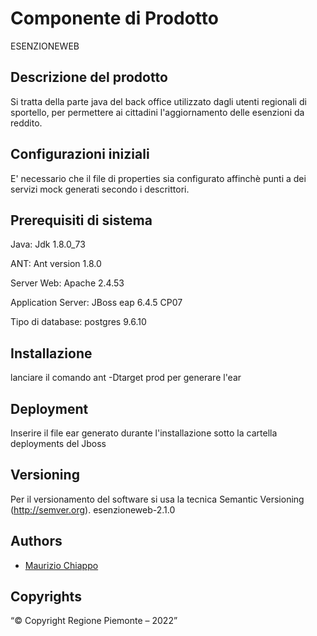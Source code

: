 # Componente di Prodotto

ESENZIONEWEB

## Descrizione del prodotto

Si tratta della parte java del back office utilizzato dagli utenti regionali di sportello, per permettere ai cittadini l'aggiornamento delle esenzioni da reddito.

## Configurazioni iniziali

E' necessario che il file di properties sia configurato affinchè punti a dei servizi mock generati secondo i descrittori.

## Prerequisiti di sistema

Java: Jdk 1.8.0_73

ANT: Ant version 1.8.0

Server Web: Apache 2.4.53

Application Server: JBoss eap 6.4.5 CP07

Tipo di database: postgres 9.6.10 

## Installazione

lanciare il comando ant -Dtarget prod per generare l'ear

## Deployment

Inserire il file ear generato durante l'installazione sotto la cartella deployments del Jboss

## Versioning

Per il versionamento del software si usa la tecnica Semantic Versioning (http://semver.org).
esenzioneweb-2.1.0

## Authors

* [Maurizio Chiappo](https://github.com/maurizio-chiappo)

## Copyrights

“© Copyright Regione Piemonte – 2022”
